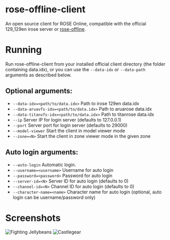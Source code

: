 # rose-offline-client
An open source client for ROSE Online, compatible with the official 129_129en irose server or [rose-offline](https://github.com/exjam/rose-offline/).

# Running
Run rose-offline-client from your installed official client directory (the folder containing data.idx), or you can use the `--data-idx` or `--data-path` arguments as described below.

## Optional arguments:
- `--data-idx=<path/to/data.idx>` Path to irose 129en data.idx
- `--data-aruavfs-idx=<path/to/data.idx>` Path to aruarose data.idx
- `--data-titanvfs-idx=<path/to/data.idx>` Path to titanrose data.idx
- `--ip` Server IP for login server (defaults to 127.0.0.1)
- `--port` Server port for login server (defaults to 29000)
- `--model-viewer` Start the client in model viewer mode
- `--zone=<N>` Start the client in zone viewer mode in the given zone

## Auto login arguments:
- `--auto-login` Automatic login.
- `--username=<username>` Username for auto login
- `--password=<password>` Password for auto login
- `--server-id=<N>` Server ID for auto login (defaults to 0)
- `--channel-id=<N>` Channel ID for auto login (defaults to 0)
- `--character-name=<name>` Character name for auto login (optional, auto login can be username/password only)

# Screenshots

<img alt="Fighting Jellybeans"  src="https://user-images.githubusercontent.com/1302758/218569716-d7c131e0-bc5b-4474-b060-745755202c95.jpg">

<img alt="Castlegear" src="https://user-images.githubusercontent.com/1302758/218569729-11887740-2205-4730-a420-c21b2e8a83f2.jpg">

